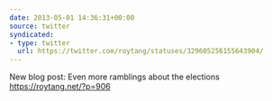 ```yaml
---
date: 2013-05-01 14:36:31+00:00
source: twitter
syndicated:
- type: twitter
  url: https://twitter.com/roytang/statuses/329605256155643904/
---
```


New blog post: Even more ramblings about the elections https://roytang.net/?p=906